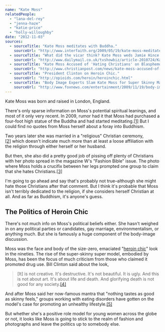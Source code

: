 ```yaml
---
name: "Kate Moss"
relatedPeople:
  - "lana-del-rey"
  - "jenna-haze"
  - "katie-price"
  - "holly-willoughby"
date: "2012-11-03"
sources:
  - sourceTitle: "Kate Moss meditates with Buddha."
    sourceUrl: "http://www.interfaith.org/2009/05/19/kate-moss-meditates-with-buddha/"
  - sourceTitle: "What did the vicar think? Kate Moss weds Jamie Hince in front of a 'racist hair stylist, anti-Semitic designer and Nazi-saluting rocker.'"
    sourceUrl: "http://www.dailymail.co.uk/tvshowbiz/article-2010724/Kate-Moss-wedding-Model-weds-Jamie-Hince-racist-hair-stylist-anti-Semitic-designer-Nazi-saluting-rocker.html"
  - sourceTitle: "Kate Moss Accused of 'Hating Christians' on Blasphemous W Magazine Cover."
    sourceUrl: "http://www.christianpost.com/news/kate-moss-accused-of-hating-christians-on-blasphemous-w-magazine-cover-69233/"
  - sourceTitle: "President Clinton on Heroin Chic."
    sourceUrl: "http://opioids.com/heroin/heroinchic.html"
  - sourceTitle: "Body Image Experts Slam Kate Moss for Super Skinny Mantra."
    sourceUrl: "http://www.foxnews.com/entertainment/2009/11/19/body-image-experts-slam-kate-moss-super-skinny-mantra/"
---
```


Kate Moss was born and raised in London, England.

There's only sparse information on Moss's potential spiritual leanings, and most of it only very recent. In 2009, rumor had it that Moss had purchased a four-foot high statue of the Buddha and had started meditating.<a class="source-citation" href="#http://www.interfaith.org/2009/05/19/kate-moss-meditates-with-buddha/" title="Kate Moss meditates with Buddha.">[1]</a> But I could find no quotes from Moss herself about a foray into Buddhism.

Two years later she was married in a "religious" Christian ceremony,<a class="source-citation" href="#http://www.dailymail.co.uk/tvshowbiz/article-2010724/Kate-Moss-wedding-Model-weds-Jamie-Hince-racist-hair-stylist-anti-Semitic-designer-Nazi-saluting-rocker.html" title="What did the vicar think? Kate Moss weds Jamie Hince in front of a &apos;racist hair stylist, anti-Semitic designer and Nazi-saluting rocker.&apos;">[2]</a> which doesn't indicate much more than at least a loose affiliation with the religion through either herself or her husband.

But then, she also did a pretty good job of pissing off plenty of Christians with her photo spread in the magazine W's "Fashion Bible" issue. The photo where Moss holds a crucifix between her legs prompted one group to claim that she hates Christians.<a class="source-citation" href="#http://www.christianpost.com/news/kate-moss-accused-of-hating-christians-on-blasphemous-w-magazine-cover-69233/" title="Kate Moss Accused of &apos;Hating Christians&apos; on Blasphemous W Magazine Cover.">[3]</a>

I'm going to go ahead and say that's probably not true–although she might hate those Christians after that comment. But I think it's probable that Moss isn't terribly dedicated to the religion, if she considers herself Christian at all. And as far as Buddhism, it's anyone's guess.


## The Politics of Heroin Chic

There's not much info on Moss's political beliefs either. She hasn't weighed in on any political parties or candidates, gay marriage, environmentalism, or anything much. But she is famously a huge component of the body-image discussion.

Moss was the face and body of the size-zero, emaciated "[heroin chic](http://en.wikipedia.org/wiki/Heroin_chic)" look in the nineties. The rise of the super-skinny super model, embodied by Moss, has been the focus of much criticism from those who claimed it promoted drug use. Bill Clinton said about the look,

>[It] is not creative. It's destructive. It's not beautiful. It is ugly. And this is not about art. It's about life and death. And glorifying death is not good for any society.<a class="source-citation" href="#http://opioids.com/heroin/heroinchic.html" title="President Clinton on Heroin Chic.">[4]</a>

And after Moss said her now-famous mantra that "nothing tastes as good as skinny feels," groups working with eating disorders have gotten on the model's case for promoting an unhealthy lifestyle.<a class="source-citation" href="#http://www.foxnews.com/entertainment/2009/11/19/body-image-experts-slam-kate-moss-super-skinny-mantra/" title="Body Image Experts Slam Kate Moss for Super Skinny Mantra.">[5]</a>

But whether she's a positive role model for young women across the globe or not, it looks like Moss is going to stick to the realm of fashion and photographs and leave the politics up to somebody else.